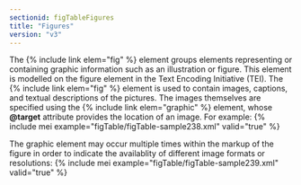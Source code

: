 ```yaml
---
sectionid: figTableFigures
title: "Figures"
version: "v3"
---
```


 The {% include link elem="fig" %} element groups elements representing or containing graphic information such as an illustration or figure. This element is modelled on the figure element in the Text Encoding Initiative (TEI). The {% include link elem="fig" %} element is used to contain images, captions, and textual descriptions of the pictures. The images themselves are specified using the {% include link elem="graphic" %} element, whose **@target** attribute provides the location of an image. For example:
{% include mei example="figTable/figTable-sample238.xml" valid="true" %}
    
The graphic element may occur multiple times within the markup of the figure in order to indicate the availablity of different image formats or resolutions:
{% include mei example="figTable/figTable-sample239.xml" valid="true" %}
    